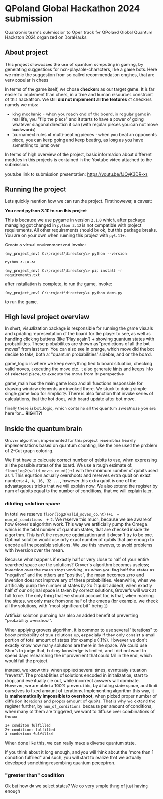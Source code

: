 # QPoland Global Hackathon 2024 submission

Quantronix team's submission to Open track for QPoland Global Quantum Hackaton 2024 organized on DoraHacks


## About project

This project showcases the use of quantum computing in gaming, by generating suggestions for non-playable-characters, 
like a game bots. Here we mimic the suggestion from so called recommendation engines, that are very popular in chess

In terms of the game itself, we chose <b>checkers</b> as our target game. It is far easier to implement than chess,
in a time and human resources constraint of this hackathon. We still **did not implement all the features** of checkers
namely we miss:

- king mechanic - when you reach end of the board, in regular game in real life, you "flip the piece" and it starts
    to have a power of going whatever diagonal direction it can (with regular pieces you can not move backwards)
- tournament rules of multi-beating pieces - when you beat an opponents piece, you can keep going and keep beating, as 
    long as you have something to jump over

In terms of high overview of the project, basic information about different modules in this projects is contained in
the Youtube video attached to the submission.

youtube link to submission presentation: https://youtu.be/fJQyK3DR-xs

## Running the project

Lets quickly mention how we can run the project. First however, a caveat:

**You need python 3.10 to run this project**

This is because we use pygame in version `2.1.0` which, after package managing got changed in `python 3.12` is not 
compatible with project requirements. All other requirements should be ok, but this package breaks. You are on your 
own when running this project with `py3.11+`.

Create a virtual environment and invoke:

```
(my_project_env) C:\project\directory\> python --version

Python 3.10.XX

(my_project_env) C:\project\directory\> pip install -r requirements.txt
```

after installation is complete, to run the game, invoke:

```
(my_project_env) C:\project\directory\> python demo.py
```

to run the game.

## High level project overview

In short, visualization package is responsible for running the game visuals and updating representation of the board
for the player to see, as well as handling clicking buttons (like 'Play again') + showing quantum states with 
probabilities. These probabilities are shown as "predictions of all the bot moves" from last turn. You can also see in
orange, which move did the bot decide to take, both at "quantum probabilities" sidebar, and on the board.

game_logic is where we keep everything tied to board situation, checking valid moves, executing the move etc. It also
generate hints and keeps info of selected piece, to execute the move from its perspective

game_main has the main game loop and all functions responsible for drawing window elements are invoked there. We stuck
to doing simple single game loop for simplicity. There is also function that invoke series of calculations, 
that the bot does, with board update after bot move.

finally there is bot_logic, which contains all the quantum sweetness you are here for... **RIGHT?!**

## Inside the quantum brain

Grover algorithm, implemented for this project, resembles heavily implementations based on quantum counting, like the 
one used the problem of 2-Cut graph coloring. 

We first have to calculate correct number of qubits to use, when expressing all the possible states of the board. 
We use a rough estimate of: `floor(log2(valid_moves_count))+1` with the minimum number of qubits used as 1. This 
equation actually overshoots and reserves extra qubit on exact numbers: `4, 8, 16, 32 ...`, however this extra 
qubit is one of the advantageous tricks that we will explain now. We also extend the register by num of qubits 
equal to the number of conditions, that we will explain later.

### diluting solution space

In total we reserve `floor(log2(valid_moves_count))+1  + num_of_conditions  + 2`. We reserve this much, because we are 
aware of how Grover's algorithm work. This way we artificially pump the Omega, which is the total number of quantum 
states, that are checked inside the algorithm. This isn't the resource optimization and it doesn't try to be one. 
Optimal solution would use only exact number of qubits that are enough to encode all the possible solutions. We use 
this however, to avoid problems with inversion over the mean.

Because what happens if exactly half or very close to half of your entire searched space are the solutions? Grover's
algorithm becomes useless; inversion over the mean stops working, as when you flag half the states as "negative" and the
others are "positive", the mean becomes zero and inversion does not improve any of these probabilities. Meanwhile, when
we artificially pump the number of states by 2x (1 qubit added), when exactly half of our original space is taken by
correct solutions, Grover's will work at full force. The only thing that we should account for, is that, when marking 
the states, we only mark from one half of the omega (for example, we check all the solutions, with 
"most significant bit" being `1`)

Artificial solution pumping has also an added benefit of preventing "probability overshoot".

When applying grovers algorithm, it is common to use several "iterations" to boost probability of true solutions up,
especially if they only consist a small portion of total amount of states (for example 0.1%). However we don't 
exactly know how many solutions are there in the space. We could use Shor's to judge that, but my knowledge is limited,
and I did not want to spend days researching the improvement that could fail in the end, which would fail the project.

Instead, we know this: when applied several times, eventually situation "reverts". The probabilities of solutions 
encoded in initialization, start to drop, and eventually die out, while incorrect answers will dominate. However, we are
able to 100% prevent this, by diluting state space, and limit ourselves to fixed amount of iterations. Implementing 
algorithm this way, it is **mathematically impossible to overshoot**, when picked proper number of diffusion iterations
and proper amount of qubits. That is why we extend the register further, by `num_of_conditions`, because per amount of
conditions, when many of them are triggered, we want to diffuse over combinations of these:
```
1+ conditon fulfilled
2+ conditions fulfilled
3 conditions fulfilled
```
When done like this, we can really make a diverse quantum state.

If you think about it long enough, and you will think about the "more than 1 condition fulfilled" and such, you will
start to realize that we actually developed something resembling quantum perceptron.

### "greater than" condition 

Ok but how do we select states? We do very simple thing of just having enough 
